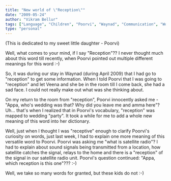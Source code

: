 ```yaml
---
title: "New world of \"Reception\""
date: "2009-05-24"
author: "Vikram Bellur"
tags: ["Language", "Children", "Poorvi", "Waynad", "Communication", "Words", "Family"]
type: "personal"
---
```


(This is dedicated to my sweet little daughter - Poorvi)

Well, what comes to your mind, if I say "Reception"?? I never thought much about this word till recently, when Poorvi pointed out multiple different meanings for this word :-)

So, it was during our stay in Waynad (during April 2009) that I had go to "reception" to get some information. When I told Poorvi that I was going to "reception" and let Veena and she be in the room till I come back, she had a sad face. I could not really make out what was she thinking about.

On my return to the room from "reception", Poorvi innocently asked me - "Appa, who's wedding was that? Why did you leave me and amma here"? Uh... that's when I realized that in Poorvi's vocabulary, "reception" was mapped to wedding "party". It took a while for me to add a whole new meaning of this word into her dictionary.

Well, just when I thought I was "receptive" enough to clarify Poorvi's curiosity on words, just last week, I had to explain one more meaning of this versatile word to Poorvi. Poorvi was asking me "what is satellite radio"? I had to explain about sound signals being transmitted from a location, how satellite catches the signal, relays to the home and there is a "reception" of the signal in our satellite radio unit. Poorvi's question continued: "Appa, which reception is this one"??? :-)

Well, we take so many words for granted, but these kids do not :-)
